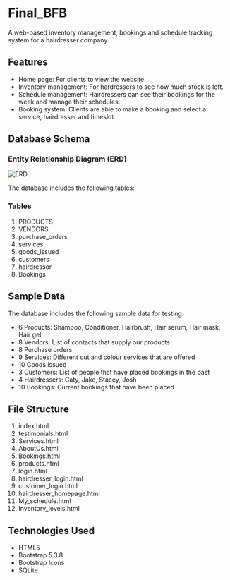 # Final_BFB
A web-based inventory management, bookings and schedule tracking system for a hairdresser company.
## Features
- Home page: For clients to view the website.  
- Inventory management: For hardressers to see how much stock is left.
- Schedule management: Hairdressers can see their bookings for the week and manage their schedules.
- Booking system: Clients are able to make a booking and select a service, hairdresser and timeslot.

## Database Schema
### Entity Relationship Diagram (ERD)
![ERD](images/ERD.png)

The database includes the following tables:
### Tables
1. PRODUCTS
2. VENDORS
3. purchase_orders
4. services
5. goods_issued
6. customers
7. hairdressor
8. Bookings
   
## Sample Data
The database includes the following sample data for testing:

- 6 Products: Shampoo, Conditioner, Hairbrush, Hair serum, Hair mask, Hair gel
- 8 Vendors: List of contacts that supply our products
- 8 Purchase orders
- 9 Services: Different cut and colour services that are offered
- 10 Goods issued
- 3 Customers: List of people that have placed bookings in the past
- 4 Hairdressers: Caty, Jake, Stacey, Josh
- 10 Bookings: Current bookings that have been placed
  

## File Structure
1. index.html
2. testimonials.html
3. Services.html
4. AboutUs.html
5. Bookings.html
6. products.html
7. login.html
8. hairdresser_login.html
9. customer_login.html
10. hairdresser_homepage.html
11. My_schedule.html
12. Inventory_levels.html

## Technologies Used
- HTML5
- Bootstrap 5.3.8
- Bootstrap Icons
- SQLite
